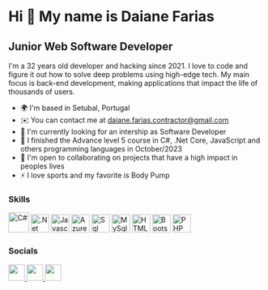 Hi 👋 My name is Daiane Farias
==========================

Junior Web Software Developer
-----------------------------

I'm a 32 years old developer and hacking since 2021. I love to code and figure it out how to solve deep problems using high-edge tech. My main focus is back-end development, making applications that impact the life of thousands of users.


* 🌍  I'm based in Setubal, Portugal
* ✉️  You can contact me at [daiane.farias.contractor@gmail.com](mailto:daiane.farias.contractor@gmail.com)
* 🚀  I'm currently looking for an intership as Software Developer
* 🧠  I finished the Advance level 5 course in C#, .Net Core, JavaScript and others programming languages in October/2023
* 🤝  I'm open to collaborating on projects that have a high impact in peoples lives
* ⚡  I love sports and my favorite is Body Pump

### Skills

<p align="left">
<a href="https://learn.microsoft.com/en-us/dotnet/csharp/" target="_blank" rel="noreferrer"><img src="https://img.shields.io/badge/C%23-239120?style=for-the-badge&logo=c-sharp&logoColor=white" width="40" height="40" alt="C#" /></a>
<a href="https://learn.microsoft.com/pt-pt/dotnet/core/" target="_blank" rel="noreferrer"><img src="https://img.shields.io/badge/.NET-512BD4?style=for-the-badge&logo=dotnet&logoColor=white" width="36" height="36" alt=".Net" /></a>
<a href="https://developer.mozilla.org/en-US/docs/Web/JavaScript" target="_blank" rel="noreferrer"><img src="https://raw.githubusercontent.com/danielcranney/readme-generator/main/public/icons/skills/javascript-colored.svg" width="36" height="36" alt="Javascript" /></a>
<a href="https://azure.microsoft.com/pt-br/" target="_blank" rel="noreferrer"><img src="https://img.shields.io/badge/Azure_DevOps-0078D7?style=for-the-badge&logo=azure-devops&logoColor=white" width="36" height="36" alt="Azure" /></a>
<a href="https://www.microsoft.com/en-us/sql-server" target="_blank" rel="noreferrer"><img src="https://img.shields.io/badge/Microsoft%20SQL%20Server-CC2927?style=for-the-badge&logo=microsoft%20sql%20server&logoColor=white" width="36" height="36" alt="Sql" /></a>
<a href="https://www.mysql.com/" target="_blank" rel="noreferrer"><img src="https://img.shields.io/badge/MySQL-005C84?style=for-the-badge&logo=mysql&logoColor=white" width="36" height="36" alt="MySql" /></a>
<a href="https://developer.mozilla.org/en-US/docs/Glossary/HTML5" target="_blank" rel="noreferrer"><img src="https://raw.githubusercontent.com/danielcranney/readme-generator/main/public/icons/skills/html5-colored.svg" width="36" height="36" alt="HTML5" /></a>
<a href="https://getbootstrap.com/" target="_blank" rel="noreferrer"><img src="https://img.shields.io/badge/Bootstrap-563D7C?style=for-the-badge&logo=bootstrap&logoColor=white" width="36" height="36" alt="Bootstrap" /></a>
<a href=" target="_blank" rel="noreferrer"><img src="https://img.shields.io/badge/PHP-777BB4?style=for-the-badge&logo=php&logoColor=white" width="36" height="36" alt="PHP" /></a>

### Socials

<p align="left"> 
<a href="https://discord.com/users/1054446928370344047" target="_blank" rel="noreferrer"><img src="https://raw.githubusercontent.com/danielcranney/readme-generator/main/public/icons/socials/discord.svg" width="32" height="32" />
</a> <a href="https://www.microsoft.com/pt-pt/microsoft-teams" target="_blank" rel="noreferrer"><img src="https://img.shields.io/badge/Teams-2962FF?style=for-the-badge&logo=microsoftteams&logoColor=white" width="32" height="32" />
</a> <a href="https://www.linkedin.com/in/daiane-farias-705a8a143/" target="_blank" rel="noreferrer"><img src="https://raw.githubusercontent.com/danielcranney/readme-generator/main/public/icons/socials/linkedin.svg" width="32" height="32" /></a> 
